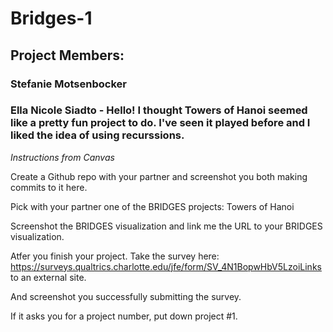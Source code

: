 # Bridges-1
## Project Members:
### Stefanie Motsenbocker
### Ella Nicole Siadto - Hello! I thought Towers of Hanoi seemed like a pretty fun project to do. I've seen it played before and I liked the idea of using recurssions.


*Instructions from Canvas*

Create a Github repo with your partner and screenshot you both making commits to it here.

Pick with your partner one of the BRIDGES projects: Towers of Hanoi

Screenshot the BRIDGES visualization and link me the URL to your BRIDGES visualization.

Atfer you finish your project. Take the survey here: https://surveys.qualtrics.charlotte.edu/jfe/form/SV_4N1BopwHbV5LzoiLinks to an external site.

And screenshot you successfully submitting the survey.

If it asks you for a project number, put down project #1.
